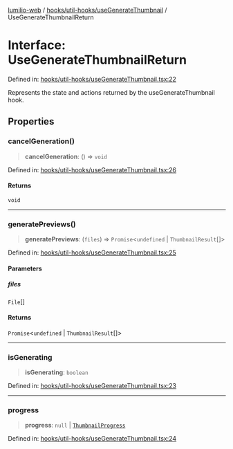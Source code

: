 [lumilio-web](../../../../modules.md) / [hooks/util-hooks/useGenerateThumbnail](../index.md) / UseGenerateThumbnailReturn

# Interface: UseGenerateThumbnailReturn

Defined in: [hooks/util-hooks/useGenerateThumbnail.tsx:22](https://github.com/EdwinZhanCN/Lumilio-Photos/blob/5a9be158f2088be7556fada16832ccc8d88ac157/web/src/hooks/util-hooks/useGenerateThumbnail.tsx#L22)

Represents the state and actions returned by the useGenerateThumbnail hook.

## Properties

### cancelGeneration()

> **cancelGeneration**: () => `void`

Defined in: [hooks/util-hooks/useGenerateThumbnail.tsx:26](https://github.com/EdwinZhanCN/Lumilio-Photos/blob/5a9be158f2088be7556fada16832ccc8d88ac157/web/src/hooks/util-hooks/useGenerateThumbnail.tsx#L26)

#### Returns

`void`

***

### generatePreviews()

> **generatePreviews**: (`files`) => `Promise`\<`undefined` \| `ThumbnailResult`[]\>

Defined in: [hooks/util-hooks/useGenerateThumbnail.tsx:25](https://github.com/EdwinZhanCN/Lumilio-Photos/blob/5a9be158f2088be7556fada16832ccc8d88ac157/web/src/hooks/util-hooks/useGenerateThumbnail.tsx#L25)

#### Parameters

##### files

`File`[]

#### Returns

`Promise`\<`undefined` \| `ThumbnailResult`[]\>

***

### isGenerating

> **isGenerating**: `boolean`

Defined in: [hooks/util-hooks/useGenerateThumbnail.tsx:23](https://github.com/EdwinZhanCN/Lumilio-Photos/blob/5a9be158f2088be7556fada16832ccc8d88ac157/web/src/hooks/util-hooks/useGenerateThumbnail.tsx#L23)

***

### progress

> **progress**: `null` \| [`ThumbnailProgress`](ThumbnailProgress.md)

Defined in: [hooks/util-hooks/useGenerateThumbnail.tsx:24](https://github.com/EdwinZhanCN/Lumilio-Photos/blob/5a9be158f2088be7556fada16832ccc8d88ac157/web/src/hooks/util-hooks/useGenerateThumbnail.tsx#L24)
